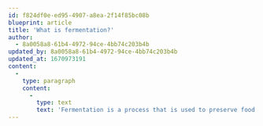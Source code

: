 ```yaml
---
id: f824df0e-ed95-4907-a8ea-2f14f85bc08b
blueprint: article
title: 'What is fermentation?'
author:
  - 8a0058a8-61b4-4972-94ce-4bb74c203b4b
updated_by: 8a0058a8-61b4-4972-94ce-4bb74c203b4b
updated_at: 1670973191
content:
  -
    type: paragraph
    content:
      -
        type: text
        text: 'Fermentation is a process that is used to preserve food and create edible cultured products. It involves the use of bacteria or fungi to break down the sugars and starches in the food, which can then be converted into acids, gases, or alcohol. This process helps to preserve the food and give it a unique flavor and texture. In addition to being used to preserve food, fermentation is also used to make a variety of products, such as bread, beer, yogurt, and cheese. Overall, fermentation is an important part of the food industry, and it plays a vital role in supporting life on earth.'
---
```

